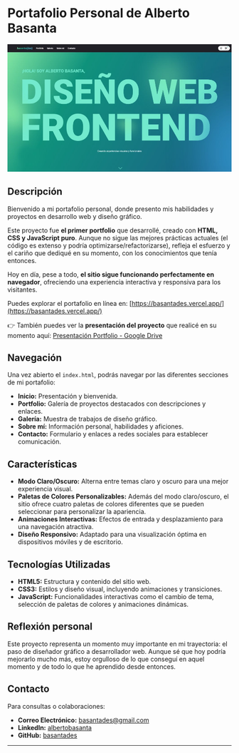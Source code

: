 # Portafolio Personal de Alberto Basanta

![Portada del Portafolio](images/portfolio.jpg)

## Descripción

Bienvenido a mi portafolio personal, donde presento mis habilidades y proyectos en desarrollo web y diseño gráfico.

Este proyecto fue **el primer portfolio** que desarrollé, creado con **HTML, CSS y JavaScript puro**. Aunque no sigue las mejores prácticas actuales (el código es extenso y podría optimizarse/refactorizarse), refleja el esfuerzo y el cariño que dediqué en su momento, con los conocimientos que tenía entonces.

Hoy en día, pese a todo, **el sitio sigue funcionando perfectamente en navegador**, ofreciendo una experiencia interactiva y responsiva para los visitantes.

Puedes explorar el portafolio en línea en: [https://basantades.vercel.app/](https://basantades.vercel.app/)

👉 También puedes ver la **presentación del proyecto** que realicé en su momento aquí: [Presentación Portfolio - Google Drive](https://drive.google.com/file/d/1F20Uk5kR9rLVoVZmWwduj-jaT1XOhEfh/view)


## Navegación

Una vez abierto el `index.html`, podrás navegar por las diferentes secciones de mi portafolio:

- **Inicio:** Presentación y bienvenida.
- **Portfolio:** Galería de proyectos destacados con descripciones y enlaces.
- **Galería:** Muestra de trabajos de diseño gráfico.
- **Sobre mí:** Información personal, habilidades y aficiones.
- **Contacto:** Formulario y enlaces a redes sociales para establecer comunicación.

## Características

- **Modo Claro/Oscuro:** Alterna entre temas claro y oscuro para una mejor experiencia visual.
- **Paletas de Colores Personalizables:** Además del modo claro/oscuro, el sitio ofrece cuatro paletas de colores diferentes que se pueden seleccionar para personalizar la apariencia.
- **Animaciones Interactivas:** Efectos de entrada y desplazamiento para una navegación atractiva.
- **Diseño Responsivo:** Adaptado para una visualización óptima en dispositivos móviles y de escritorio.

## Tecnologías Utilizadas

- **HTML5:** Estructura y contenido del sitio web.
- **CSS3:** Estilos y diseño visual, incluyendo animaciones y transiciones.
- **JavaScript:** Funcionalidades interactivas como el cambio de tema, selección de paletas de colores y animaciones dinámicas.

## Reflexión personal

Este proyecto representa un momento muy importante en mi trayectoria: el paso de diseñador gráfico a desarrollador web. Aunque sé que hoy podría mejorarlo mucho más, estoy orgulloso de lo que conseguí en aquel momento y de todo lo que he aprendido desde entonces.

## Contacto

Para consultas o colaboraciones:

- **Correo Electrónico:** [basantades@gmail.com](mailto:basantades@gmail.com)
- **LinkedIn:** [albertobasanta](https://www.linkedin.com/in/albertobasanta/)
- **GitHub:** [basantades](https://github.com/basantades)

---